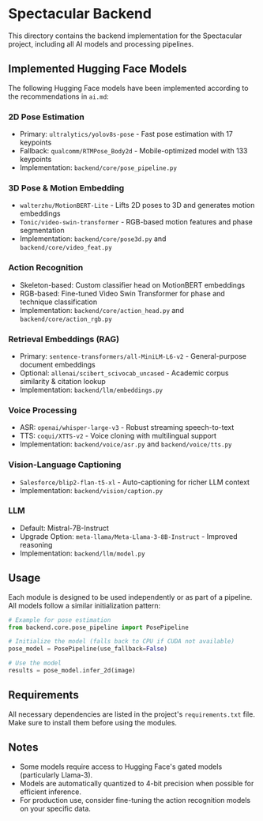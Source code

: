 # Spectacular Backend

This directory contains the backend implementation for the Spectacular project, including all AI models and processing pipelines.

## Implemented Hugging Face Models

The following Hugging Face models have been implemented according to the recommendations in `ai.md`:

### 2D Pose Estimation
- Primary: `ultralytics/yolov8s-pose` - Fast pose estimation with 17 keypoints
- Fallback: `qualcomm/RTMPose_Body2d` - Mobile-optimized model with 133 keypoints
- Implementation: `backend/core/pose_pipeline.py`

### 3D Pose & Motion Embedding
- `walterzhu/MotionBERT-Lite` - Lifts 2D poses to 3D and generates motion embeddings
- `Tonic/video-swin-transformer` - RGB-based motion features and phase segmentation
- Implementation: `backend/core/pose3d.py` and `backend/core/video_feat.py`

### Action Recognition
- Skeleton-based: Custom classifier head on MotionBERT embeddings
- RGB-based: Fine-tuned Video Swin Transformer for phase and technique classification
- Implementation: `backend/core/action_head.py` and `backend/core/action_rgb.py`

### Retrieval Embeddings (RAG)
- Primary: `sentence-transformers/all-MiniLM-L6-v2` - General-purpose document embeddings
- Optional: `allenai/scibert_scivocab_uncased` - Academic corpus similarity & citation lookup
- Implementation: `backend/llm/embeddings.py`

### Voice Processing
- ASR: `openai/whisper-large-v3` - Robust streaming speech-to-text
- TTS: `coqui/XTTS-v2` - Voice cloning with multilingual support
- Implementation: `backend/voice/asr.py` and `backend/voice/tts.py`

### Vision-Language Captioning
- `Salesforce/blip2-flan-t5-xl` - Auto-captioning for richer LLM context
- Implementation: `backend/vision/caption.py`

### LLM
- Default: Mistral-7B-Instruct
- Upgrade Option: `meta-llama/Meta-Llama-3-8B-Instruct` - Improved reasoning
- Implementation: `backend/llm/model.py`

## Usage

Each module is designed to be used independently or as part of a pipeline. All models follow a similar initialization pattern:

```python
# Example for pose estimation
from backend.core.pose_pipeline import PosePipeline

# Initialize the model (falls back to CPU if CUDA not available)
pose_model = PosePipeline(use_fallback=False)

# Use the model
results = pose_model.infer_2d(image)
```

## Requirements

All necessary dependencies are listed in the project's `requirements.txt` file. Make sure to install them before using the modules.

## Notes

- Some models require access to Hugging Face's gated models (particularly Llama-3).
- Models are automatically quantized to 4-bit precision when possible for efficient inference.
- For production use, consider fine-tuning the action recognition models on your specific data. 
